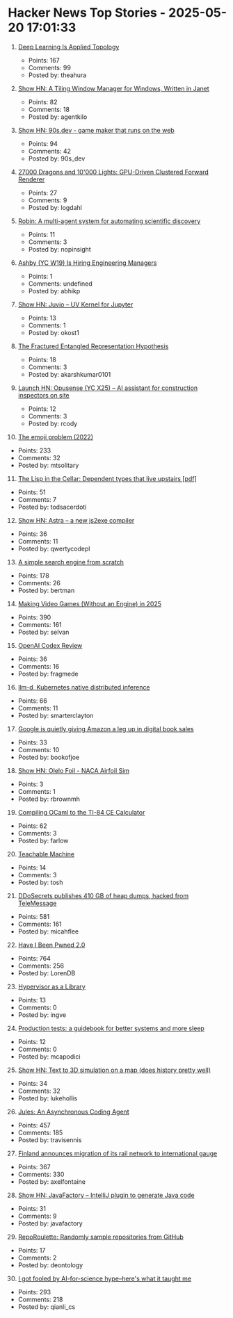 # Hacker News Top Stories - 2025-05-20 17:01:33

1. [Deep Learning Is Applied Topology](https://theahura.substack.com/p/deep-learning-is-applied-topology)
   - Points: 167
   - Comments: 99
   - Posted by: theahura

2. [Show HN: A Tiling Window Manager for Windows, Written in Janet](https://agent-kilo.github.io/jwno/)
   - Points: 82
   - Comments: 18
   - Posted by: agentkilo

3. [Show HN: 90s.dev - game maker that runs on the web](https://90s.dev/blog/finally-releasing-90s-dev.html)
   - Points: 94
   - Comments: 42
   - Posted by: 90s_dev

4. [27000 Dragons and 10'000 Lights: GPU-Driven Clustered Forward Renderer](https://logdahl.net/p/gpu-driven)
   - Points: 27
   - Comments: 9
   - Posted by: logdahl

5. [Robin: A multi-agent system for automating scientific discovery](https://arxiv.org/abs/2505.13400)
   - Points: 11
   - Comments: 3
   - Posted by: nopinsight

6. [Ashby (YC W19) Is Hiring Engineering Managers](https://www.ashbyhq.com/careers?utm_source=hn&ashby_jid=933570bc-a3d6-4fcc-991d-dc399c53a58a)
   - Points: 1
   - Comments: undefined
   - Posted by: abhikp

7. [Show HN: Juvio – UV Kernel for Jupyter](https://github.com/OKUA1/juvio)
   - Points: 13
   - Comments: 1
   - Posted by: okost1

8. [The Fractured Entangled Representation Hypothesis](https://github.com/akarshkumar0101/fer)
   - Points: 18
   - Comments: 3
   - Posted by: akarshkumar0101

9. [Launch HN: Opusense (YC X25) – AI assistant for construction inspectors on site](undefined)
   - Points: 12
   - Comments: 3
   - Posted by: rcody

10. [The emoji problem (2022)](https://artofproblemsolving.com/community/c2532359h2760821_the_emoji_problem__part_i?srsltid=AfmBOor9TbMq_A7hGHSJGfoWaa2HNzducSYZu35d_LFlCSNLXpvt-pdS)
   - Points: 233
   - Comments: 32
   - Posted by: mtsolitary

11. [The Lisp in the Cellar: Dependent types that live upstairs [pdf]](https://zenodo.org/records/15424968)
   - Points: 51
   - Comments: 7
   - Posted by: todsacerdoti

12. [Show HN: Astra – a new js2exe compiler](https://github.com/astracompiler/cli)
   - Points: 36
   - Comments: 11
   - Posted by: qwertycodepl

13. [A simple search engine from scratch](https://bernsteinbear.com/blog/simple-search/)
   - Points: 178
   - Comments: 26
   - Posted by: bertman

14. [Making Video Games (Without an Engine) in 2025](https://noelberry.ca/posts/making_games_in_2025/)
   - Points: 390
   - Comments: 161
   - Posted by: selvan

15. [OpenAI Codex Review](https://zackproser.com/blog/openai-codex-review)
   - Points: 36
   - Comments: 16
   - Posted by: fragmede

16. [llm-d, Kubernetes native distributed inference](https://llm-d.ai/blog/llm-d-announce)
   - Points: 66
   - Comments: 11
   - Posted by: smarterclayton

17. [Google is quietly giving Amazon a leg up in digital book sales](https://www.washingtonpost.com/technology/2025/05/16/google-amazon-ebooks-apps/)
   - Points: 33
   - Comments: 10
   - Posted by: bookofjoe

18. [Show HN:  Olelo Foil - NACA Airfoil Sim](https://foil.olelohonua.com/)
   - Points: 3
   - Comments: 1
   - Posted by: rbrownmh

19. [Compiling OCaml to the TI-84 CE Calculator](https://farlow.dev/2025/05/17/ocaml-on-calculator)
   - Points: 62
   - Comments: 3
   - Posted by: farlow

20. [Teachable Machine](https://teachablemachine.withgoogle.com/)
   - Points: 14
   - Comments: 3
   - Posted by: tosh

21. [DDoSecrets publishes 410 GB of heap dumps, hacked from TeleMessage](https://micahflee.com/ddosecrets-publishes-410-gb-of-heap-dumps-hacked-from-telemessages-archive-server/)
   - Points: 581
   - Comments: 161
   - Posted by: micahflee

22. [Have I Been Pwned 2.0](https://www.troyhunt.com/have-i-been-pwned-2-0-is-now-live/)
   - Points: 764
   - Comments: 256
   - Posted by: LorenDB

23. [Hypervisor as a Library](https://seiya.me/blog/hypervisor-as-a-library)
   - Points: 13
   - Comments: 0
   - Posted by: ingve

24. [Production tests: a guidebook for better systems and more sleep](https://martincapodici.com/2025/05/13/production-tests-a-guidebook-for-better-systems-and-more-sleep/)
   - Points: 12
   - Comments: 0
   - Posted by: mcapodici

25. [Show HN: Text to 3D simulation on a map (does history pretty well)](https://mused.com/map/)
   - Points: 34
   - Comments: 32
   - Posted by: lukehollis

26. [Jules: An Asynchronous Coding Agent](https://jules.google/)
   - Points: 457
   - Comments: 185
   - Posted by: travisennis

27. [Finland announces migration of its rail network to international gauge](https://www.trenvista.net/en/news/rnhs/finland-migration-standard-gauge/)
   - Points: 367
   - Comments: 330
   - Posted by: axelfontaine

28. [Show HN: JavaFactory – IntelliJ plugin to generate Java code](https://github.com/JavaFactoryPluginDev/javafactory-plugin)
   - Points: 31
   - Comments: 9
   - Posted by: javafactory

29. [RepoRoulette: Randomly sample repositories from GitHub](https://github.com/gojiplus/reporoulette)
   - Points: 17
   - Comments: 2
   - Posted by: deontology

30. [I got fooled by AI-for-science hype–here's what it taught me](https://www.understandingai.org/p/i-got-fooled-by-ai-for-science-hypeheres)
   - Points: 293
   - Comments: 218
   - Posted by: qianli_cs

